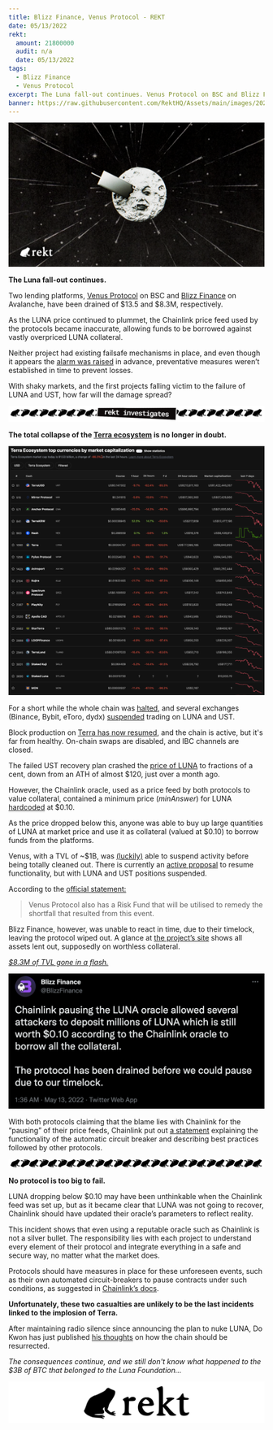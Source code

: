 ```yaml
---
title: Blizz Finance, Venus Protocol - REKT
date: 05/13/2022
rekt:
  amount: 21800000
  audit: n/a
  date: 05/13/2022
tags:
  - Blizz Finance
  - Venus Protocol
excerpt: The Luna fall-out continues. Venus Protocol on BSC and Blizz Finance on Avalanche have been drained of $13.5 and $8.3M, respectively. With shaky markets, and the first projects falling victim to the failure of LUNA and UST, how far will the damage spread?
banner: https://raw.githubusercontent.com/RektHQ/Assets/main/images/2022/05/venusblizz-header.png
---
```

![](https://raw.githubusercontent.com/RektHQ/Assets/main/images/2022/05/venusblizz-header.png)

**The Luna fall-out continues.**

Two lending platforms, [Venus Protocol](https://blog.venus.io/venus-protocol-official-statement-regarding-luna-6eb45c3cb058) on BSC and [Blizz Finance](https://twitter.com/BlizzFinance/status/1524911400992243761) on Avalanche, have been drained of $13.5 and $8.3M, respectively.

As the LUNA price continued to plummet, the Chainlink price feed used by the protocols became inaccurate, allowing funds to be borrowed against vastly overpriced LUNA collateral.

Neither project had existing failsafe mechanisms in place, and even though it appears the [alarm was raised](https://twitter.com/BoxMrChen/status/1524806697201504256) in advance, preventative measures weren’t established in time to prevent losses.

With shaky markets, and the first projects falling victim to the failure of LUNA and UST, how far will the damage spread?

![](https://raw.githubusercontent.com/RektHQ/Assets/main/images/2021/09/rekt-investigates-linebreak.png)

**The total collapse of the [Terra ecosystem](https://www.coingecko.com/fr/categories/terra-ecosystem) is no longer in doubt.** 

![](https://raw.githubusercontent.com/RektHQ/Assets/main/images/2022/05/venusblizz-terra.png)

For a short while the whole chain was [halted](https://twitter.com/terra_money/status/1524935730308456448), and several exchanges (Binance, Bybit, eToro, dydx) [suspended](https://www.binance.com/en/support/announcement/f68451879a1841a6a0f44025735d9236) trading on LUNA and UST.

Block production on [Terra has now resumed](https://twitter.com/terra_money/status/1525095111389945857), and the chain is active, but it's far from healthy. On-chain swaps are disabled, and IBC channels are closed.

The failed UST recovery plan crashed the [price of LUNA](https://www.coingecko.com/en/coins/terra-luna) to fractions of a cent, down from an ATH of almost $120, just over a month ago.

However, the Chainlink oracle, used as a price feed by both protocols to value collateral, contained a minimum price (_minAnswer_) for LUNA [hardcoded](https://bscscan.com/address/0xec72d46011d67a6ac4fa7d3f476fa2049dc807ee#readContract) at $0.10.

As the price dropped below this, anyone was able to buy up large quantities of LUNA at market price and use it as collateral (valued at $0.10) to borrow funds from the platforms.

Venus, with a TVL of ~$1B, was [(luckily)](https://t.me/venusprotocol/427357) able to suspend activity before being totally cleaned out. There is currently an [active proposal](https://app.venus.io/vote/proposal/60) to resume functionality, but with LUNA and UST positions suspended.

According to the [official statement:](https://blog.venus.io/venus-protocol-official-statement-regarding-luna-6eb45c3cb058) 

>Venus Protocol also has a Risk Fund that will be utilised to remedy the shortfall that resulted from this event.

Blizz Finance, however, was unable to react in time, due to their timelock, leaving the protocol wiped out. A glance at [the project’s site](https://blizz.finance/) shows all assets lent out, supposedly on worthless collateral. 

_[$8.3M of TVL gone in a flash.](https://defillama.com/protocol/blizz-finance)_

![](https://raw.githubusercontent.com/RektHQ/Assets/main/images/2022/05/venusblizz-blizztweet.png)

With both protocols claiming that the blame lies with Chainlink for the “pausing” of their price feeds, Chainlink put out [a statement](https://twitter.com/ChainLinkGod/status/1524945117471047680/) explaining the functionality of the automatic circuit breaker and describing best practices followed by other protocols.

![](https://raw.githubusercontent.com/RektHQ/Assets/main/images/2021/03/rekt-linebreak.png) 

**No protocol is too big to fail.**

LUNA dropping below $0.10 may have been unthinkable when the Chainlink feed was set up, but as it became clear that LUNA was not going to recover, Chainlink should have updated their oracle’s parameters to reflect reality.

This incident shows that even using a reputable oracle such as Chainlink is not a silver bullet. The responsibility lies with each project to understand every element of their protocol and integrate everything in a safe and secure way, no matter what the market does.

Protocols should have measures in place for these unforeseen events, such as their own automated circuit-breakers to pause contracts under such conditions, as suggested in [Chainlink’s docs](https://docs.chain.link/docs/selecting-data-feeds/#risk-mitigation).

**Unfortunately, these two casualties are unlikely to be the last incidents linked to the implosion of Terra.**

After maintaining radio silence since announcing the plan to nuke LUNA, Do Kwon has just published [his thoughts](https://agora.terra.money/t/terra-ecosystem-revival-plan/8701) on how the chain should be resurrected.

_The consequences continue, and we still don't know what happened to the $3B of BTC that belonged to the Luna Foundation…_

![](https://raw.githubusercontent.com/RektHQ/Assets/main/images/2021/08/rekt-outline-conc.png)


